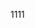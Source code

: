 <!--
 * @Author: Lixiang
 * @Date: 2019-12-04 10:58:33
 * @LastEditTime: 2019-12-04 12:21:49
 * @Description: file content
 -->
1111